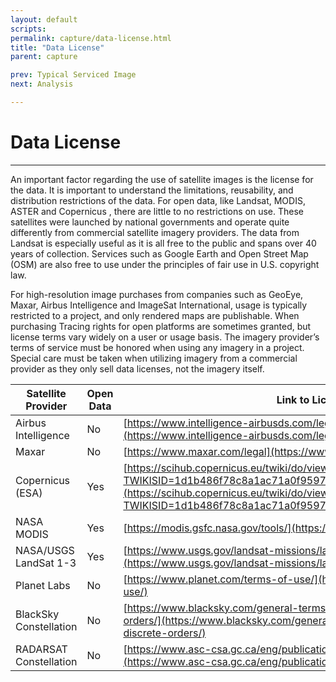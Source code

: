 ```yaml
---
layout: default
scripts:
permalink: capture/data-license.html
title: "Data License"
parent: capture

prev: Typical Serviced Image
next: Analysis

---
```


# Data License

---

An important factor regarding the use of satellite images is the license for the data. It is important to understand the limitations, reusability, and distribution restrictions of the data. For open data, like Landsat, MODIS, ASTER and Copernicus , there are little to no restrictions on use. These satellites were launched by national governments and operate quite differently from commercial satellite imagery providers. The data from Landsat is especially useful as it is all free to the public and spans over 40 years of collection. Services such as Google Earth and Open Street Map (OSM) are also free to use under the principles of fair use in U.S. copyright law. 

For high-resolution image purchases from companies such as GeoEye, Maxar, Airbus Intelligence and ImageSat International, usage is typically restricted to a project, and only rendered maps are publishable. When purchasing Tracing rights for open platforms are sometimes granted, but license terms vary widely on a user or usage basis. The imagery provider’s terms of service must be honored when using any imagery in a project. Special care must be taken when utilizing imagery from a commercial provider as they only sell data licenses, not the imagery itself. 


| Satellite Provider    | Open Data | Link to License | 
|----------------------|---------------------------|-------------------------|
|Airbus Intelligence |  No |  [https://www.intelligence-airbusds.com/legal/licences/](https://www.intelligence-airbusds.com/legal/licences/)           
|Maxar    |  No |  [https://www.maxar.com/legal](https://www.maxar.com/legal)       
|Copernicus (ESA)  |  Yes  |  [https://scihub.copernicus.eu/twiki/do/view/SciHubWebPortal/TermsConditions?TWIKISID=1d1b486f78c8a1ac71a0f9597e32eb05](https://scihub.copernicus.eu/twiki/do/view/SciHubWebPortal/TermsConditions?TWIKISID=1d1b486f78c8a1ac71a0f9597e32eb05)         
|NASA MODIS  |  Yes  |  [https://modis.gsfc.nasa.gov/tools/](https://modis.gsfc.nasa.gov/tools/)
|NASA/USGS LandSat 1-3  |  Yes  |  [https://www.usgs.gov/landsat-missions/landsat-data-access](https://www.usgs.gov/landsat-missions/landsat-data-access)
|Planet Labs    | No |  [https://www.planet.com/terms-of-use/](https://www.planet.com/terms-of-use/)
|BlackSky Constellation  |  No  |  [https://www.blacksky.com/general-terms-for-order-agreement-discrete-orders/](https://www.blacksky.com/general-terms-for-order-agreement-discrete-orders/)
|RADARSAT Constellation  |  No  |  [https://www.asc-csa.gc.ca/eng/publications/rcm-sar-data-policy.asp](https://www.asc-csa.gc.ca/eng/publications/rcm-sar-data-policy.asp)